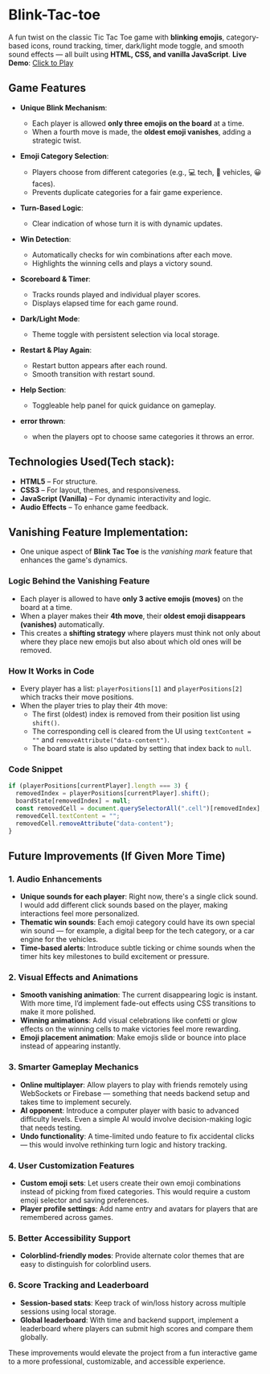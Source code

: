 # Blink-Tac-toe
A fun twist on the classic Tic Tac Toe game with **blinking emojis**, category-based icons, round tracking, timer, dark/light mode toggle, and smooth sound effects — all built using **HTML, CSS, and vanilla JavaScript**.
**Live Demo**: [Click to Play](https://homasri08.github.io/Blink-Tac-toe/)

## Game Features

- **Unique Blink Mechanism**: 
  - Each player is allowed **only three emojis on the board** at a time.
  - When a fourth move is made, the **oldest emoji vanishes**, adding a strategic twist.

- **Emoji Category Selection**:
  - Players choose from different categories (e.g., 💻 tech, 🚗 vehicles, 😀 faces).
  - Prevents duplicate categories for a fair game experience.

- **Turn-Based Logic**:
  - Clear indication of whose turn it is with dynamic updates.

- **Win Detection**:
  - Automatically checks for win combinations after each move.
  - Highlights the winning cells and plays a victory sound.

- **Scoreboard & Timer**:
  - Tracks rounds played and individual player scores.
  - Displays elapsed time for each game round.

- **Dark/Light Mode**:
  - Theme toggle with persistent selection via local storage.

- **Restart & Play Again**:
  - Restart button appears after each round.
  - Smooth transition with restart sound.

- **Help Section**:
  - Toggleable help panel for quick guidance on gameplay.
- **error thrown**:
  - when the players opt to choose same categories it throws an error.
## Technologies Used(Tech stack):
- **HTML5** – For structure.
- **CSS3** – For layout, themes, and responsiveness.
- **JavaScript (Vanilla)** – For dynamic interactivity and logic.
- **Audio Effects** – To enhance game feedback.
##  Vanishing Feature Implementation:
  - One unique aspect of **Blink Tac Toe** is the *vanishing mark* feature that enhances the game's dynamics.

### Logic Behind the Vanishing Feature

- Each player is allowed to have **only 3 active emojis (moves)** on the board at a time.
- When a player makes their **4th move**, their **oldest emoji disappears (vanishes)** automatically.
- This creates a **shifting strategy** where players must think not only about where they place new emojis but also about which old ones will be removed.

### How It Works in Code

- Every player has a list: `playerPositions[1]` and `playerPositions[2]` which tracks their move positions.
- When the player tries to play their 4th move:
  - The first (oldest) index is removed from their position list using `shift()`.
  - The corresponding cell is cleared from the UI using `textContent = ""` and `removeAttribute("data-content")`.
  - The board state is also updated by setting that index back to `null`.

###  Code Snippet
```js
if (playerPositions[currentPlayer].length === 3) {
  removedIndex = playerPositions[currentPlayer].shift();
  boardState[removedIndex] = null;
  const removedCell = document.querySelectorAll(".cell")[removedIndex];
  removedCell.textContent = "";
  removedCell.removeAttribute("data-content");
}
```
## Future Improvements (If Given More Time)

### 1. Audio Enhancements
- **Unique sounds for each player**: Right now, there's a single click sound. I would add different click sounds based on the player, making interactions feel more personalized.
- **Thematic win sounds**: Each emoji category could have its own special win sound — for example, a digital beep for the tech category, or a car engine for the vehicles.
- **Time-based alerts**: Introduce subtle ticking or chime sounds when the timer hits key milestones to build excitement or pressure.

### 2. Visual Effects and Animations
- **Smooth vanishing animation**: The current disappearing logic is instant. With more time, I’d implement fade-out effects using CSS transitions to make it more polished.
- **Winning animations**: Add visual celebrations like confetti or glow effects on the winning cells to make victories feel more rewarding.
- **Emoji placement animation**: Make emojis slide or bounce into place instead of appearing instantly.

### 3. Smarter Gameplay Mechanics
- **Online multiplayer**: Allow players to play with friends remotely using WebSockets or Firebase — something that needs backend setup and takes time to implement securely.
- **AI opponent**: Introduce a computer player with basic to advanced difficulty levels. Even a simple AI would involve decision-making logic that needs testing.
- **Undo functionality**: A time-limited undo feature to fix accidental clicks — this would involve rethinking turn logic and history tracking.

### 4. User Customization Features
- **Custom emoji sets**: Let users create their own emoji combinations instead of picking from fixed categories. This would require a custom emoji selector and saving preferences.
- **Player profile settings**: Add name entry and avatars for players that are remembered across games.

### 5. Better Accessibility Support
- **Colorblind-friendly modes**: Provide alternate color themes that are easy to distinguish for colorblind users.

### 6. Score Tracking and Leaderboard
- **Session-based stats**: Keep track of win/loss history across multiple sessions using local storage.
- **Global leaderboard**: With time and backend support, implement a leaderboard where players can submit high scores and compare them globally.

These improvements would elevate the project from a fun interactive game to a more professional, customizable, and accessible experience.






